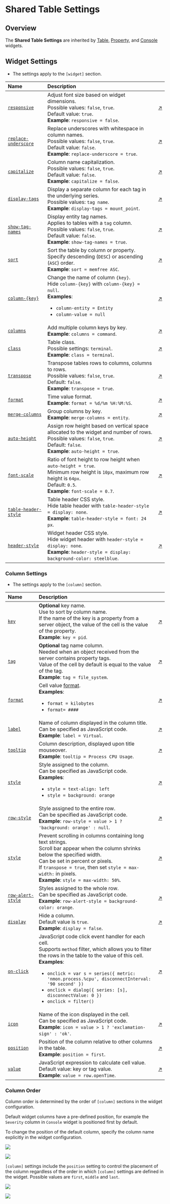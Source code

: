 # Shared Table Settings

## Overview

The **Shared Table Settings** are inherited by [Table](../streaming-table/README.md), [Property](../property-table/README.md), and [Console](../alert-console/README.md) widgets.

## Widget Settings

* The settings apply to the `[widget]` section.

Name | Description | &nbsp;
:--|:--|:--
<a name="responsive"></a>[`responsive`](#responsive)| Adjust font size based on widget dimensions.<br>Possible values: `false`, `true`.<br>Default value: `true`.<br>**Example**: `responsive = false`.| [↗](https://apps.axibase.com/chartlab/c862e097)
<a name="replace-underscore"></a>[`replace-underscore`](#replace-underscore)| Replace underscores with whitespace in column names.<br>Possible values: `false`, `true`.<br>Default value: `false`.<br>**Example**: `replace-underscore = true`.| [↗](https://apps.axibase.com/chartlab/47565e08)
<a name="capitalize"></a>[`capitalize`](#capitalize)| Column name capitalization.<br>Possible values: `false`, `true`.<br>Default value: `false`.<br>**Example**: `capitalize = false`.| [↗](https://apps.axibase.com/chartlab/b04865b4)
<a name="display-tags"></a>[`display-tags`](#display-tags)| Display a separate column for each tag in the underlying series.<br>Possible values: `tag name`.<br>**Example**: `display-tags = mount_point`.| [↗](https://apps.axibase.com/chartlab/220498ff)
<a name="show-tag-names"></a>[`show-tag-names`](#show-tag-names)| Display entity tag names.<br>Applies to tables with a `tag` column.<br>Possible values: `false`, `true`.<br>Default value: `false`.<br>**Example**: `show-tag-names = true`.| [↗](https://apps.axibase.com/chartlab/4afb9290)
<a name="sort"></a>[`sort`](#sort)| Sort the table by column or property.<br>Specify descending (`DESC`) or ascending (`ASC`) order.<br>**Example**: `sort = memfree ASC`.| [↗](https://apps.axibase.com/chartlab/4ec19a01)
<a name="column-key"></a>[`column-{key}`](#column-key)| Change the name of column `{key}`.<br>Hide `column-{key}` with `column-{key} = null`.<br>**Examples**:<ul><li>`column-entity = Entity`<li>`column-value = null`</ul>| [↗](https://apps.axibase.com/chartlab/77a78ad8)
<a name="columns"></a>[`columns`](#columns)| Add multiple column keys by key.<br>**Example**: `columns = command`.| [↗](https://apps.axibase.com/chartlab/d7c8ed94)
<a name="class"></a>[`class`](#class)| Table class.<br>Possible settings: `terminal`.<br>**Example**: `class = terminal`.| [↗](https://apps.axibase.com/chartlab/a535ad11)
<a name="transpose"></a>[`transpose`](#transpose)| Transpose tables rows to columns, columns to rows.<br>Possible values: `false`, `true`.<br>Default: `false`.<br>**Example**: `transpose = true`.| [↗](https://apps.axibase.com/chartlab/fe7940e7)
<a name="format"></a>[`format`](#format)| Time value format.<br>**Example**: `format = %d/%m %H:%M:%S`.| [↗](https://apps.axibase.com/chartlab/d9abcd33)
<a name="merge-columns"></a>[`merge-columns`](#merge-columns)| Group columns by key.<br>**Example**: `merge-columns = entity`.| [↗](https://apps.axibase.com/chartlab/cd464c8e)
<a name="auto-height"></a>[`auto-height`](#auto-height)| Assign row height based on vertical space allocated to the widget and number of rows.<br>Possible values: `false`, `true`.<br>Default: `false`.<br>**Example**: `auto-height = true`.| [↗](https://apps.axibase.com/chartlab/8cef1677)
<a name="font-scale"></a>[`font-scale`](#font-scale)| Ratio of font height to row height when `auto-height = true`.<br>Minimum row height is `10px`, maximum row height is `64px`.<br>Default: `0.5`.<br>**Example**: `font-scale = 0.7`.| [↗](https://apps.axibase.com/chartlab/ed4d8748)
<a name="table-header-style"></a>[`table-header-style`](#table-header-style)| Table header CSS style.<br>Hide table header with `table-header-style = display: none`.<br>**Example**: `table-header-style = font: 24 px`.| [↗](https://apps.axibase.com/chartlab/1a277cd8)
<a name="header-style"></a>[`header-style`](#header-style)| Widget header CSS style.<br>Hide widget header with `header-style = display: none`.<br>**Example**: `header-style = display: background-color: steelblue`.| [↗](https://apps.axibase.com/chartlab/343efa22)

### Column Settings

* The settings apply to the `[column]` section.

Name | Description | &nbsp;
:--|:--|:--
<a name="key"></a>[`key`](#key)|**Optional** key name.<br>Use to sort by column name.<br>If the name of the key is a property from a server object, the value of the cell is the value of the property.<br>**Example**: `key = pid`.| [↗](https://apps.axibase.com/chartlab/79cde58f)
<a name="tag"></a>[`tag`](#tag)|**Optional** tag name column.<br>Needed when an object received from the server contains property tags.<br>Value of the cell by default is equal to the value of the tag.<br>**Example**: `tag = file_system`.|[↗](https://apps.axibase.com/chartlab/f9ddebdb/2/)
<a name="format"></a>[`format`](#format)|Cell value [format](../../syntax/format-settings.md).<br>**Examples**:<ul><li>`format = kilobytes`<li>`format= ####`</ul>|[↗](https://apps.axibase.com/chartlab/95bd95be/8/)
<a name="label"></a>[`label`](#label)| Name of column displayed in the column title.<br>Can be specified as JavaScript code.<br>**Example**: `label = Virtual`.| [↗](https://apps.axibase.com/chartlab/95bd95be/8/)
<a name="tooltip"></a>[`tooltip`](#tooltip)|Column description, displayed upon title mouseover.<br>**Example**: `tooltip = Process CPU Usage`.|[↗](https://apps.axibase.com/chartlab/95bd95be/9/)
<a name="style"></a>[`style`](#style)|Style assigned to the column.<br>Can be specified as JavaScript code.<br>**Examples**:<ul><li>`style = text-align: left`<li>`style = background: orange`</ul>|[↗](https://apps.axibase.com/chartlab/95bd95be/23/)
<a name="row-style"></a>[`row-style`](#row-style)|Style assigned to the entire row.<br>Can be specified as JavaScript code.<br>**Example**: `row-style = value > 1 ? 'background: orange' : null`. |[↗](https://apps.axibase.com/chartlab/95bd95be/24/)
<a name="style"></a>[`style`](#style)|Prevent scrolling in columns containing long text strings.<br>Scroll bar appear when the column shrinks below the specified width.<br>Can be set in percent or pixels.<br>If `transpose = true`, then set `style = max-width:` in pixels.<br>**Example**: `style = max-width: 50%`.|[↗](https://apps.axibase.com/chartlab/681f535a/11/)
<a name="row-alert-style"></a>[`row-alert-style`](#row-alert-style)|Styles assigned to the whole row.<br>Can be specified as JavaScript code.<br>**Example**: `row-alert-style = background-color: orange`.|[↗](https://apps.axibase.com/chartlab/95bd95be/12/)
<a name="display"></a>[`display`](#display)| Hide a column.<br>Default value is `true`.<br>**Example**: `display = false`.| [↗](https://apps.axibase.com/chartlab/95bd95be/13/)
<a name="on-click"></a>[`on-click`](#on-click)|JavaScript code click event handler for each cell.<br>Supports `method` filter, which allows you to filter the rows in the table to the value of this cell.<br>**Examples**:<ul><li>`onclick = var s = series({ metric: 'nmon.process.%cpu', disconnectInterval: '90 second' })`<li>`onclick = dialog({ series: [s], disconnectValue: 0 })`<li>`onclick = filter()`</ul>|[↗](https://apps.axibase.com/chartlab/95bd95be/15/)
<a name="icon"></a>[`icon`](#icon)|Name of the icon displayed in the cell.<br>Can be specified as JavaScript code.<br>**Example**: `icon = value > 1 ? 'exclamation-sign' : 'ok'`.|[↗](https://apps.axibase.com/chartlab/95bd95be/25)
<a name="position"></a>[`position`](#position)|Position of the column relative to other columns in the table.<br>**Example**: `position = first`.|[↗](https://apps.axibase.com/chartlab/d77c0677/6/)
<a name="value"></a>[`value`](#value)|JavaScript expression to calculate cell value.<br>Default value: key or tag value.<br>**Example**: `value = row.openTime`.|[↗](https://apps.axibase.com/chartlab/95bd95be/7/)

### Column Order

Column order is determined by the order of `[column]` sections in the widget configuration.

Default widget columns have a pre-defined position, for example the `Severity` column in `Console` widget is positioned first by default.

To change the position of the default column, specify the column name explicitly in the widget configuration.

![](./images/column-order-example-1.png)

[![](../../images/button.png)](https://apps.axibase.com/chartlab/3c57bf69)

`[column]` settings include the `position` setting to control the placement of the column regardless of the order in which `[column]` settings are defined in the widget. Possible values are `first`, `middle` and `last`.

![](./images/column-order-example-1.png)

[![](../../images/button.png)](https://apps.axibase.com/chartlab/163a8733)
